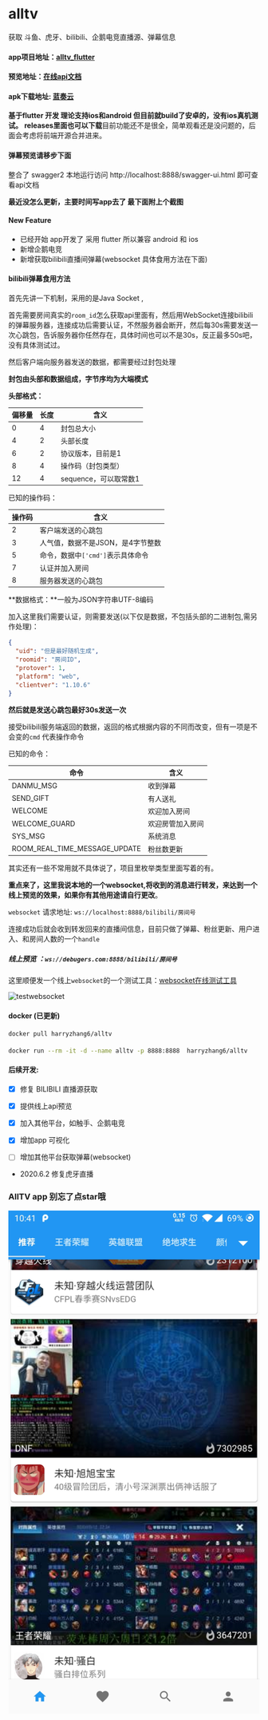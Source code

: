 # alltv
获取 斗鱼、虎牙、bilibili、企鹅电竞直播源、弹幕信息
#### app项目地址：[alltv_flutter](https://github.com/ha2ryzhang/alltv_flutter)
#### 预览地址：[在线api文档](http://debugers.com:8888/swagger-ui.html)
#### apk下载地址: [蓝奏云](https://alltv.lanzous.com/b01bexnha)
**基于flutter 开发 理论支持ios和android 但目前就build了安卓的，没有ios真机测试。**
**releases里面也可以下载**目前功能还不是很全，简单观看还是没问题的，后面会考虑将前端开源合并进来。
#### 弹幕预览请移步下面
整合了 swagger2 本地运行访问 http://localhost:8888/swagger-ui.html 即可查看api文档

**最近没怎么更新，主要时间写app去了  最下面附上个截图**

#### New Feature
* 已经开始 app开发了 采用 flutter 所以兼容 android 和 ios 
* 新增企鹅电竞
* 新增获取bilibili直播间弹幕(websocket 具体食用方法在下面)

#### bilibili弹幕食用方法

首先先讲一下机制，采用的是Java Socket ,

首先需要房间真实的`room_id`怎么获取api里面有，然后用WebSocket连接bilibili的弹幕服务器，连接成功后需要认证，不然服务器会断开，然后每30s需要发送一次心跳包，告诉服务器你任然存在，具体时间也可以不是30s，反正最多50s吧，没有具体测试过。

然后客户端向服务器发送的数据，都需要经过封包处理

**封包由头部和数据组成，字节序均为大端模式**

**头部格式：**

| 偏移量 | 长度 | 含义                  |
| ------ | ---- | --------------------- |
| 0      | 4    | 封包总大小            |
| 4      | 2    | 头部长度              |
| 6      | 2    | 协议版本，目前是1     |
| 8      | 4    | 操作码（封包类型）    |
| 12     | 4    | sequence，可以取常数1 |

已知的操作码：

| 操作码 | 含义                              |
| ------ | --------------------------------- |
| 2      | 客户端发送的心跳包                |
| 3      | 人气值，数据不是JSON，是4字节整数 |
| 5      | 命令，数据中`['cmd']`表示具体命令 |
| 7      | 认证并加入房间                    |
| 8      | 服务器发送的心跳包                |

**数据格式：**一般为JSON字符串UTF-8编码

加入这里我们需要认证，则需要发送(以下仅是数据，不包括头部的二进制包,需另作处理)：

```json
{
  "uid": "但是最好随机生成",
  "roomid": "房间ID",
  "protover": 1,
  "platform": "web",
  "clientver": "1.10.6"
}
```

**然后就是发送心跳包最好30s发送一次**

接受bilibili服务端返回的数据，返回的格式根据内容的不同而改变，但有一项是不会变的`cmd`	代表操作命令

已知的命令：

| 命令                          | 含义             |
| ----------------------------- | ---------------- |
| DANMU_MSG                     | 收到弹幕         |
| SEND_GIFT                     | 有人送礼         |
| WELCOME                       | 欢迎加入房间     |
| WELCOME_GUARD                 | 欢迎房管加入房间 |
| SYS_MSG                       | 系统消息         |
| ROOM_REAL_TIME_MESSAGE_UPDATE | 粉丝数更新       |

其实还有一些不常用就不具体说了，项目里枚举类型里面写着的有。



**重点来了，这里我说本地的一个websocket,将收到的消息进行转发，来达到一个线上预览的效果，如果你有其他用途请自行更改**。

`websocket` 请求地址: `ws://localhost:8888/bilibili/房间号`

连接成功后就会收到转发回来的直播间信息，目前只做了弹幕、粉丝更新、用户进入、和房间人数的一个`handle`

##### 线上预览 ：`ws://debugers.com:8888/bilibili/房间号`

这里顺便发一个线上`websocket`的一个测试工具：[websocket在线测试工具](http://coolaf.com/tool/chattest)

![testwebsocket](https://debugers.com/upload/2020/04/testwebsocket-c776d17b8a924113a984b53f9bd2e55c.png)

#### docker (已更新)

```bash
docker pull harryzhang6/alltv

docker run --rm -it -d --name alltv -p 8888:8888  harryzhang6/alltv
```
#### 后续开发:

- [x] 修复 BILIBILI 直播源获取

- [x] 提供线上api预览

- [x] 加入其他平台，如触手、企鹅电竞

- [x] 增加app 可视化

- [ ] 增加其他平台获取弹幕(websocket)

* 2020.6.2 修复虎牙直播
### AllTV app 别忘了点star哦
![alltv_flutter](./images/alltv.jpeg)

